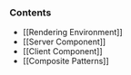
### Contents
- [[Rendering Environment]]
- [[Server Component]]
- [[Client Component]]
- [[Composite Patterns]]